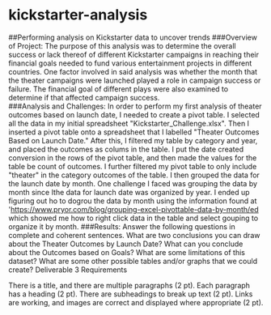 # kickstarter-analysis
##Performing analysis on Kickstarter data to uncover trends
###Overview of Project: The purpose of this analysis was to determine the overall success or lack thereof of different Kickstarter campaigns in reaching their financial goals needed to fund various entertainment projects in different countries. One factor involved in said analysis was whether the month that the theater campaigns were launched played a role in campaign success or failure. The financial goal of different plays were also examined to determine if that affected campaign success.  
###Analysis and Challenges: In order to perform my first analysis of theater outcomes based on launch date, I needed to create a pivot table. I selected all the data in my initial spreadsheet "Kickstarter_Challenge.xlsx". Then I inserted a pivot table onto a spreadsheet that I labelled "Theater Outcomes Based on Launch Date." After this, I filtered my table by category and year, and placed the outcomes as colums in the table. I put the date created conversion in the rows of the pivot table, and then made the values for the table be count of outcomes. I further filtered my pivot table to only include "theater" in the category outcomes of the table. I then grouped the data for the launch date by  month. One challenge I faced was grouping the data by month since Ithe data for launch date was organized by year. I ended up figuring out ho to dogrou the data by month using the information found at 'https://www.pryor.com/blog/grouping-excel-pivottable-data-by-month/ed which showed me how to right click data in the table and select gouping to organize it by month. 
###Results: Answer the following questions in complete and coherent sentences.
What are two conclusions you can draw about the Theater Outcomes by Launch Date?
What can you conclude about the Outcomes based on Goals?
What are some limitations of this dataset?
What are some other possible tables and/or graphs that we could create?
Deliverable 3 Requirements


There is a title, and there are multiple paragraphs (2 pt).
Each paragraph has a heading (2 pt).
There are subheadings to break up text (2 pt).
Links are working, and images are correct and displayed where appropriate (2 pt).
